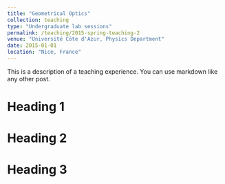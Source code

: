 ```yaml
---
title: "Geometrical Optics"
collection: teaching
type: "Undergraduate lab sessions"
permalink: /teaching/2015-spring-teaching-2
venue: "Université Côte d'Azur, Physics Department"
date: 2015-01-01
location: "Nice, France"
---
```


This is a description of a teaching experience. You can use markdown like any other post.

Heading 1
======

Heading 2
======

Heading 3
======
